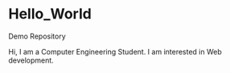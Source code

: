 # Hello_World
Demo Repository

Hi, 
I am a Computer Engineering Student. I am interested in Web development.
